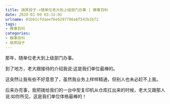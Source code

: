 ```yaml
---
title: 搞笑段子->随单位老大到上级部门办事 | 糗事百科
date: 2020-01-09 03:33:01
urlname: 01bb1cfdaeef6e6297706a6f542b2bf2
tags: 
- 糗事百科
categories:
- 糗事百科
- 搞笑段子
---
```

那年，随单位老大到上级部门办事。

到了地方，老大跟接待的介绍我说:这是我们单位最棒的。

这突然让我有些不好意思了，虽然我业务上样样精通，但别人也未必赶不上我。

后来办完事，我把拨给我们的一台中型复印机从仓库扛出来的时候，老大又跟那人说:如你所见，这是我们单位体格最棒的！


